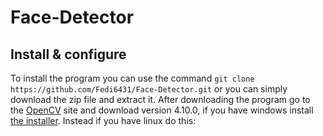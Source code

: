 # Face-Detector
## Install & configure
To install the program you can use the command `git clone https://github.com/Fedi6431/Face-Detector.git` or you can simply download the zip file and extract it.
After downloading the program go to the [OpenCV](https://opencv.org/releases/) site and download version 4.10.0, if you have windows install [the installer](https://github.com/opencv/opencv/releases/download/4.10.0/opencv-4.10.0-windows.exe). 
Instead if you have linux do this:
